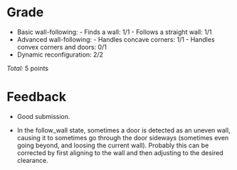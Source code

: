 Grade
=====

* Basic wall-following:
      - Finds a wall: 1/1
      - Follows a straight wall: 1/1
* Advanced wall-following:
      - Handles concave corners: 1/1
      - Handles convex corners and doors: 0/1
* Dynamic reconfiguration: 2/2


_Total:_ 5 points

Feedback
========

- Good submission.

- In the follow_wall state, sometimes a door is detected as an uneven wall, causing it to sometimes go through the door sideways (sometimes even going beyond, and loosing the current wall). Probably this can be corrected by first aligning to the wall and then adjusting to the desired clearance.

